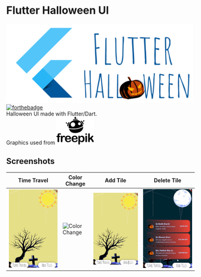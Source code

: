 # Flutter Halloween UI

<img src="screenshots/halloween.png" alt="drawing" width="500"/></br>
[![forthebadge](https://forthebadge.com/images/badges/built-with-love.svg)](https://forthebadge.com)
</br>Halloween UI made with Flutter/Dart.</br>Graphics used from  <a href="https://www.freepik.com/"><img src="screenshots/freepik.png" width="100" title="TMDB" alt="Freepik Logo"></a>

## Screenshots

Time Travel| Color Change |Add Tile |Delete Tile |
------------ | -------------| -------------| -------------|
![Time Travel](/screenshots/timeTravel.gif?raw=true "Time Travel") | ![Color Change](/screenshots/colorChange.gif?raw=true "Success login") |![Add Tile](/screenshots/addTile.gif?raw=true "Add Tile") |![Delete Tile](/screenshots/deleteTile.gif?raw=true "Delete Tile")
